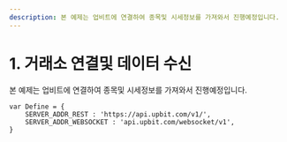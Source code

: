 ```yaml
---
description: 본 예제는 업비트에 연결하여 종목및 시세정보를 가져와서 진행예정입니다.
---
```


# 1. 거래소 연결및 데이터 수신

본 예제는 업비트에 연결하여 종목및 시세정보를 가져와서 진행예정입니다.

```
var Define = {
    SERVER_ADDR_REST : 'https://api.upbit.com/v1/',
    SERVER_ADDR_WEBSOCKET : 'api.upbit.com/websocket/v1',
}
```
